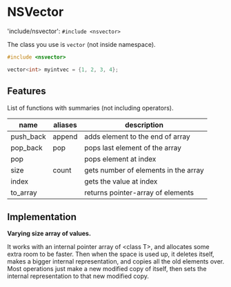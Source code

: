 # NSVector

'include/nsvector': `#include <nsvector>`

The class you use is `vector` (not inside namespace).

```cpp
#include <nsvector>

vector<int> myintvec = {1, 2, 3, 4};
```

## Features

List of functions with summaries (not including operators).

| name | aliases | description |
|-|-|-|
| push_back | append | adds element to the end of array |
| pop_back | pop | pops last element of the array |
| pop | | pops element at index |
| size | count | gets number of elements in the array |
| index | | gets the value at index |
| to_array | | returns pointer-array of elements |

## Implementation

**Varying size array of values.**

It works with an internal pointer array of \<class T\>, and allocates some extra room to be faster. Then when the space is used up, it deletes itself, makes a bigger internal representation, and copies all the old elements over. Most operations just make a new modified copy of itself, then sets the internal representation to that new modified copy.

